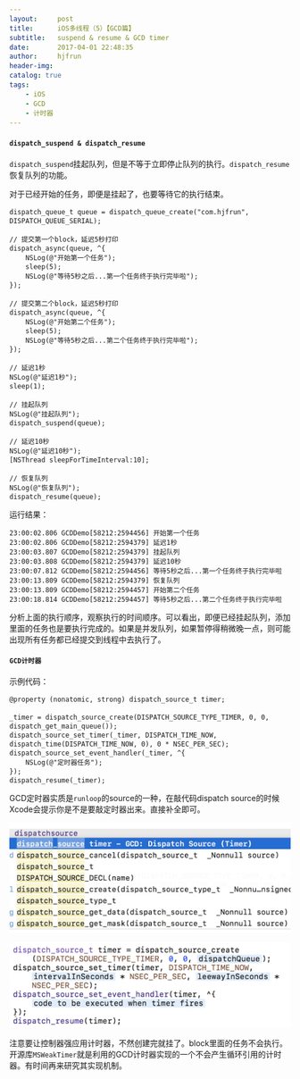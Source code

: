 ```yaml
---
layout:     post
title:      iOS多线程（5）【GCD篇】
subtitle:   suspend & resume & GCD timer
date:       2017-04-01 22:48:35
author:     hjfrun
header-img: 
catalog: true
tags:
    - iOS
    - GCD
    - 计时器
---
```




####  `dispatch_suspend & dispatch_resume`

`dispatch_suspend`挂起队列，但是不等于立即停止队列的执行。`dispatch_resume`恢复队列的功能。

对于已经开始的任务，即便是挂起了，也要等待它的执行结束。

```objc
dispatch_queue_t queue = dispatch_queue_create("com.hjfrun", DISPATCH_QUEUE_SERIAL);

// 提交第一个block，延迟5秒打印
dispatch_async(queue, ^{
    NSLog(@"开始第一个任务");
    sleep(5);
    NSLog(@"等待5秒之后...第一个任务终于执行完毕啦");
});

// 提交第二个block，延迟5秒打印
dispatch_async(queue, ^{
    NSLog(@"开始第二个任务");
    sleep(5);
    NSLog(@"等待5秒之后...第二个任务终于执行完毕啦");
});

// 延迟1秒
NSLog(@"延迟1秒");
sleep(1);

// 挂起队列
NSLog(@"挂起队列");
dispatch_suspend(queue);

// 延迟10秒
NSLog(@"延迟10秒");
[NSThread sleepForTimeInterval:10];

// 恢复队列
NSLog(@"恢复队列");
dispatch_resume(queue);
```

运行结果：

```objc
23:00:02.806 GCDDemo[58212:2594456] 开始第一个任务
23:00:02.806 GCDDemo[58212:2594379] 延迟1秒
23:00:03.807 GCDDemo[58212:2594379] 挂起队列
23:00:03.808 GCDDemo[58212:2594379] 延迟10秒
23:00:07.812 GCDDemo[58212:2594456] 等待5秒之后...第一个任务终于执行完毕啦
23:00:13.809 GCDDemo[58212:2594379] 恢复队列
23:00:13.809 GCDDemo[58212:2594457] 开始第二个任务
23:00:18.814 GCDDemo[58212:2594457] 等待5秒之后...第二个任务终于执行完毕啦
```

分析上面的执行顺序，观察执行的时间顺序。可以看出，即便已经挂起队列，添加里面的任务也是要执行完成的。如果是并发队列，如果暂停得稍微晚一点，则可能出现所有任务都已经提交到线程中去执行了。



#### `GCD计时器`

示例代码：

```objc
@property (nonatomic, strong) dispatch_source_t timer;

_timer = dispatch_source_create(DISPATCH_SOURCE_TYPE_TIMER, 0, 0, dispatch_get_main_queue());
dispatch_source_set_timer(_timer, DISPATCH_TIME_NOW, dispatch_time(DISPATCH_TIME_NOW, 0), 0 * NSEC_PER_SEC);
dispatch_source_set_event_handler(_timer, ^{
    NSLog(@"定时器任务");
});
dispatch_resume(_timer);
```

GCD定时器实质是`runloop`的source的一种，在敲代码dispatch source的时候Xcode会提示你是不是要敲定时器出来。直接补全即可。

![](/img/in-post/gcd_timer_1.png)

![](/img/in-post/gcd_timer_2.png)

注意要让控制器强应用计时器，不然创建完就挂了。block里面的任务不会执行。开源库`MSWeakTimer`就是利用的GCD计时器实现的一个不会产生循环引用的计时器。有时间再来研究其实现机制。

